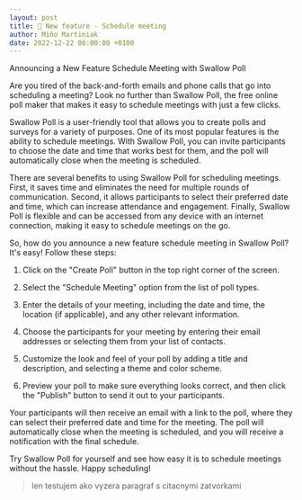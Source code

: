 ```yaml
---
layout: post
title: 📢 New feature - Schedule meeting
author: Miňo Martiniak
date: 2022-12-22 06:00:00 +0100
---
```


Announcing a New Feature Schedule Meeting with Swallow Poll

Are you tired of the back-and-forth emails and phone calls that go into scheduling a meeting? Look no further than Swallow Poll, the free online poll maker that makes it easy to schedule meetings with just a few clicks.

Swallow Poll is a user-friendly tool that allows you to create polls and surveys for a variety of purposes. One of its most popular features is the ability to schedule meetings. With Swallow Poll, you can invite participants to choose the date and time that works best for them, and the poll will automatically close when the meeting is scheduled.

There are several benefits to using Swallow Poll for scheduling meetings. First, it saves time and eliminates the need for multiple rounds of communication. Second, it allows participants to select their preferred date and time, which can increase attendance and engagement. Finally, Swallow Poll is flexible and can be accessed from any device with an internet connection, making it easy to schedule meetings on the go.

So, how do you announce a new feature schedule meeting in Swallow Poll? It's easy! Follow these steps:

1. Click on the "Create Poll" button in the top right corner of the screen.

2. Select the "Schedule Meeting" option from the list of poll types.

3. Enter the details of your meeting, including the date and time, the location (if applicable), and any other relevant information.

4. Choose the participants for your meeting by entering their email addresses or selecting them from your list of contacts.

5. Customize the look and feel of your poll by adding a title and description, and selecting a theme and color scheme.

6. Preview your poll to make sure everything looks correct, and then click the "Publish" button to send it out to your participants.

Your participants will then receive an email with a link to the poll, where they can select their preferred date and time for the meeting. The poll will automatically close when the meeting is scheduled, and you will receive a notification with the final schedule.

Try Swallow Poll for yourself and see how easy it is to schedule meetings without the hassle. Happy scheduling!

> len testujem ako vyzera paragraf s citacnymi zatvorkami